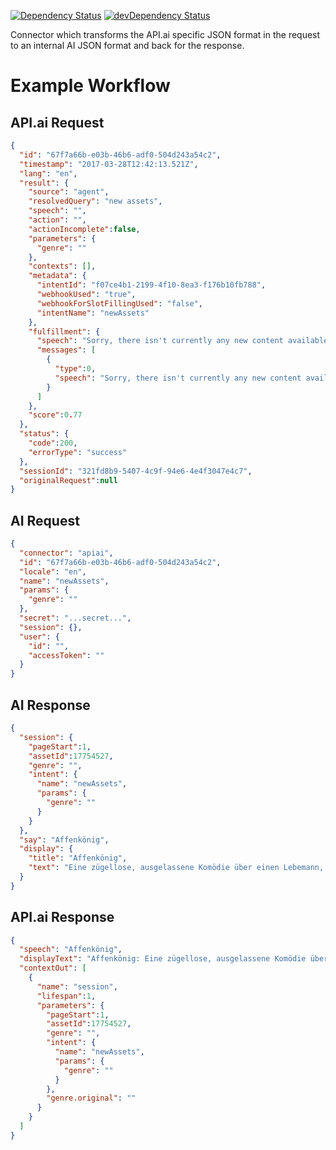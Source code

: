 [![Dependency Status](https://david-dm.org/dragonprojects/ai-connector-apiai.svg)](https://david-dm.org/dragonprojects/ai-connector-apiai)
[![devDependency Status](https://david-dm.org/dragonprojects/ai-connector-apiai/dev-status.svg)](https://david-dm.org/dragonprojects/ai-connector-apiai?type=dev)

Connector which transforms the API.ai specific JSON format in the request to an internal AI JSON format and back for the response.

# Example Workflow

## API.ai Request

```json
{
  "id": "67f7a66b-e03b-46b6-adf0-504d243a54c2",
  "timestamp": "2017-03-28T12:42:13.521Z",
  "lang": "en",
  "result": {
    "source": "agent",
    "resolvedQuery": "new assets",
    "speech": "",
    "action": "",
    "actionIncomplete":false,
    "parameters": {
      "genre": ""
    },
    "contexts": [],
    "metadata": {
      "intentId": "f07ce4b1-2199-4f10-8ea3-f176b10fb788",
      "webhookUsed": "true",
      "webhookForSlotFillingUsed": "false",
      "intentName": "newAssets"
    },
    "fulfillment": {
      "speech": "Sorry, there isn't currently any new content available",
      "messages": [
        {
          "type":0,
          "speech": "Sorry, there isn't currently any new content available"
        }
      ]
    },
    "score":0.77
  },
  "status": {
    "code":200,
    "errorType": "success"
  },
  "sessionId": "321fd8b9-5407-4c9f-94e6-4e4f3047e4c7",
  "originalRequest":null
}
```

## AI Request

```json
{
  "connector": "apiai",
  "id": "67f7a66b-e03b-46b6-adf0-504d243a54c2",
  "locale": "en",
  "name": "newAssets",
  "params": {
    "genre": ""
  },
  "secret": "...secret...",
  "session": {},
  "user": {
    "id": "",
    "accessToken": ""
  }
}
```

## AI Response

```json
{
  "session": {
    "pageStart":1,
    "assetId":17754527,
    "genre": "",
    "intent": {
      "name": "newAssets",
      "params": {
        "genre": ""
      }
    }
  },
  "say": "Affenkönig",
  "display": {
    "title": "Affenkönig",
    "text": "Eine zügellose, ausgelassene Komödie über einen Lebemann, der seine ehemaligen Schulkameraden zum Feiern nach Südfrankreich einlädt. Eine provozierende Satire mit bitterbösen Blick auf das Lebensgefühl von Männern jenseits der 40."
  }
}
```

## API.ai Response

```json
{
  "speech": "Affenkönig",
  "displayText": "Affenkönig: Eine zügellose, ausgelassene Komödie über einen Lebemann, der seine ehemaligen Schulkameraden zum Feiern nach Südfrankreich einlädt. Eine provozierende Satire mit bitterbösen Blick auf das Lebensgefühl von Männern jenseits der 40.",
  "contextOut": [
    {
      "name": "session",
      "lifespan":1,
      "parameters": {
        "pageStart":1,
        "assetId":17754527,
        "genre": "",
        "intent": {
          "name": "newAssets",
          "params": {
            "genre": ""
          }
        },
        "genre.original": ""
      }
    }
  ]
}
```
